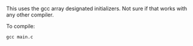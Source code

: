 This uses the gcc array designated initializers. Not sure if that works with any other compiler.

To compile:
```
gcc main.c
```
